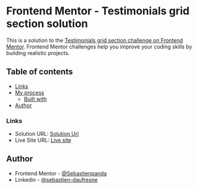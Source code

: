 # Frontend Mentor - Testimonials grid section solution

This is a solution to
the [Testimonials grid section challenge on Frontend Mentor](https://www.frontendmentor.io/challenges/testimonials-grid-section-Nnw6J7Un7).
Frontend Mentor challenges help you improve your coding skills by building realistic projects.

## Table of contents

- [Links](#links)
- [My process](#my-process)
    - [Built with](#built-with)
- [Author](#author)

### Links

- Solution URL: [Solution Url](https://www.frontendmentor.io/solutions/testimonials-grid-section-wHKB2CEhvn)
- Live Site URL: [Live site](https://sebastienpanda.github.io/testimonials-grid-section/)

## Author

- Frontend Mentor - [@Sebastienpanda](https://www.frontendmentor.io/profile/Sebastienpanda)
- Linkedin - [@sebastien-daufresne](https://www.linkedin.com/in/sebastien-daufresne)
